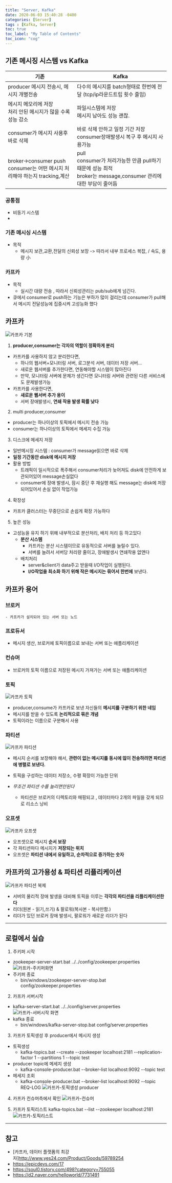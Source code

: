 ```yaml
---
title: "Server, Kafka"
date: 2020-06-03 15:40:28 -0400
categories: [Server]
tags : [Kafka, Server]
toc: true
toc_label: "My Table of Contents"
toc_icon: "cog"
---
```


## 기존 메시징 시스템 vs Kafka
|기존|Kafka|
|--|--|
|producer 메시지 전송시, 메시지 개별전송 | 다수의 메시지를 batch형태로 한번에 전달 (tcp/ip라운드트립 횟수 줄임)|
|메시지 메모리에 저장<br>처리 안된 메시지가 많을 수록 성능 감소 | 파일시스템에 저장<br> 메시지 남아도 성능 괜찮.  |
|consumer가 메시지 사용후 바로 삭제| 바로 삭제 안하고 일정 기간 저장<br>consumer장애발생시 복구 후 메시지 사용가능|
|broker->consumer push<br>consumer는 어떤 메시지 처리해야 하는지 tracking,계산| pull<br>consumer가 처리가능한 만큼 pull하기 때문에 성능 최적<br>broker는 message,consumer 관리에 대한 부담이 줄어듬|


### 공통점
  - 비동기 시스템
  -
### 기존 메시싱 시스템
- 목적
  - 메시지 보관,교환,전달의 신뢰성 보장 -> 따라서 내부 프로세스 복잡,  / 속도, 용량 小

### 카프카
- 목적
  - 실시간 대량 전송 , 따라서 신뢰성관리는 pub/sub에게 넘긴다.
- 큐에서 consumer로 push하는 기능은 부하가 많이 걸리는데
consumer가 pull해서 메시지 전달성능에 집중시켜 고성능화 했다

## 카프카
![카프카 기본](https://user-images.githubusercontent.com/55946791/83614255-e951a500-a5bf-11ea-9cf9-5fa338eeeb7e.jpg)
1. __producer,consumer는 각자의 역할이 정확하게 분리__
- 카프카를 사용하지 않고 분리한다면,
	- 하나의 웹서버+모니터링 서버, 로그분석 서버, 데이터 저장 서버...
	- 새로운 웹서버를 추가한다면, 연동해야할 시스템이 많아진다
	- 만약, 모니터링 서버에 문제가 생긴다면 모니터링 서버와 관련된 다른 서비스에도 문제발생가능
- 카프카를 사용한다면,
	- __새로운 웹서버 추가 용이__
	- 서버 장애발생시, __연쇄 작용 발생 확률 낮다__

2. multi producer,consumer
- producer는 하나이상의 토픽에서 메시지 전송 가능
- consumer는 하나이상의 토픽에서 메세지 수집 가능

3. 디스크에 메세지 저장
- 일반메시징 시스템 : consumer가 message읽으면 바로 삭제
- __일정 기간동안 disk에 메시지 저장__
- 활용 방법
  - 트래픽이 일시적으로 폭주해서 consumer처리가 늦어져도 disk에 안전하게 보관되어있어 message손실없다
  - consumer에 장애 발생시, 잠시 중단 후 재실행 해도 message는 disk에 저장되어있어서 손실 없이 작업가능

4. 확장성
- 카프카 클러스터는 무중단으로 손쉽게 확장 가능하다

5. 높은 성능
- 고성능을 유지 하기 위해 내부적으로 분산처리, 배치 처리 등 하고있다
  - __분산 시스템__
    - 카프카는 분산 시스템이므로 유동적으로 서버를 늘릴수 있다.
    - 서버를 늘려서 서버당 처리량 줄이고, 장애발생시 연쇄작용 없앤다
  - 배치처리
    - server&client가 data주고 받을때 I/O작업이 실행된다.
    - __I/O작업을 최소화 하기 위해 작은 메시지는 묶어서 한번에__ 보낸다.

## 카프카 용어
### 브로커
	- 카프카가 설치되어 있는 서버 또는 노드

### 프로듀서
  - 메시지 생산, 브로커에 토픽이름으로 보내는 서버 또는 애플리케이션
### 컨슈머
  - 브로커의 토픽 이름으로 저장된 메시지 가져가는 서버 또는 애플리케이션

### 토픽
![카프카 토픽](https://user-images.githubusercontent.com/55946791/83614252-e8b90e80-a5bf-11ea-8b3c-03c5caa48711.jpg)
- producer,consume가 카프카로 보낸 자신들의 __메시지를 구분하기 위한 네임__
- 메시지를 받을 수 있도록 __논리적으로 묶은 개념__
- 토픽이라는 이름으로 구분해서 사용

### 파티션
![카프카 파티션](https://user-images.githubusercontent.com/55946791/83614249-e8207800-a5bf-11ea-98ab-caad9d30f811.jpg)
- 메시지 순서를 보장해야 해서, __관련이 없는 메시지를 동시에 많이 전송하려면 파티션에 병렬로 보낸다.__
- 토픽을 구성하는 데이터 저장소, 수평 확장이 가능한 단위

- _무조건 파티션 수를 늘리면안된다_
  - 파티션은 브로커의 디렉토리와 매핑되고 , 데이터마다 2개의 파일을 갖게 되므로 리소스 낭비

### 오프셋
![카프카 오프셋](https://user-images.githubusercontent.com/55946791/83614246-e787e180-a5bf-11ea-8194-1b4e4ff9eff7.jpg)
- 오프셋으로 메시지 __순서 보장__
- 각 파티션마다 메시지가 __저장되는 위치__
- 오프셋은 __파티션 내에서 유일하고, 순차적으로 증가하는 숫자__


## 카프카의 고가용성 & 파티션 리플리케이션
![카프카 파티션 복제](https://user-images.githubusercontent.com/55946791/83614242-e656b480-a5bf-11ea-9194-cf35b28b7c51.jpg)
- 서버의 물리적 장애 발생을 대비해 토픽을 이루는 __각각의 파티션을 리플리케이션한다__
- 리더(원본 - 읽기,쓰기) & 팔로워(복사본 - 복사만함.)
- 리더가 있던 브로커 장애 발생시, 팔로워가 새로운 리더가 된다

---
## 로컬에서 실습
1. 주키퍼 시작
- zookeeper-server-start.bat ../../config/zookeeper.properties
![카프카-주키퍼화면](https://user-images.githubusercontent.com/55946791/83629354-e7461100-a5d4-11ea-8855-1c3036bc8364.JPG)
- 주키퍼 종료
  - bin/windows/zookeeper-server-stop.bat config/zookeeper.properties
2. 카프카 서버시작
- kafka-server-start.bat ../../config/server.properties
![카프카-서버시작 화면](https://user-images.githubusercontent.com/55946791/83629352-e614e400-a5d4-11ea-80c9-9b9f323e2244.JPG)
- kafka 종료
  - bin/windows/kafka-server-stop.bat config/server.properties


3. 카프카 토픽생성 후 producer에서 메시지 생성
- 토픽생성
  - kafka-topics.bat --create --zookeeper localhost:2181 --replication-factor 1 --partitions 1 --topic test
- producer topic에 메세지 생성
  - kafka-console-producer.bat --broker-list localhost:9092 --topic test
- 메세지 조회
  - kafka-console-producer.bat --broker-list localhost:9092 --topic REQ-LOG
![카프카-토픽생성 producer](https://user-images.githubusercontent.com/55946791/83629357-e8773e00-a5d4-11ea-9249-af190b8e4f31.JPG)

4. 카프카 컨슈머측에서 확인
![카프카-컨슈머](https://user-images.githubusercontent.com/55946791/83629356-e7dea780-a5d4-11ea-8561-b1c1aa8ddde8.JPG)

5. 카프카 토픽리스트
kafka-topics.bat --list --zookeeper localhost:2181
![카프카-토픽리스트](https://user-images.githubusercontent.com/55946791/83629355-e7dea780-a5d4-11ea-9956-785afc696558.JPG)


---
## 참고
- [카프카, 데이터 플랫폼의 최강자]<http://www.yes24.com/Product/Goods/59789254>
- <https://epicdevs.com/17>
- <https://soul0.tistory.com/498?category=755055>
- <https://d2.naver.com/helloworld/7731491>
